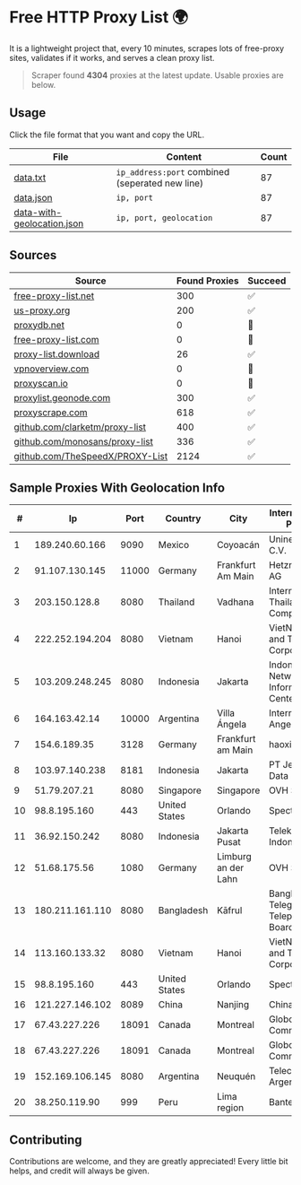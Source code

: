 
# Free HTTP Proxy List 🌍

It is a lightweight project that, every 10 minutes, scrapes lots of free-proxy sites, validates if it works, and serves a clean proxy list.


> Scraper found **4304** proxies at the latest update. Usable proxies are below.

## Usage

Click the file format that you want and copy the URL.


|File|Content|Count|
|----|-------|-----|
|[data.txt](https://raw.githubusercontent.com/themiralay/Proxy-List-World/master/data.txt)|`ip_address:port` combined (seperated new line)|87|
|[data.json](https://raw.githubusercontent.com/themiralay/Proxy-List-World/master/data.json)|`ip, port`|87|
|[data-with-geolocation.json](https://raw.githubusercontent.com/themiralay/Proxy-List-World/master/data-with-geolocation.json)|`ip, port, geolocation`|87|

## Sources

|Source|Found Proxies|Succeed|
|------|-------------|-------|
|[free-proxy-list.net](https://free-proxy-list.net)|300|✅|
|[us-proxy.org](https://www.us-proxy.org)|200|✅|
|[proxydb.net](http://proxydb.net)|0|🚫|
|[free-proxy-list.com](https://free-proxy-list.com/?page=&port=&type%5B%5D=http&type%5B%5D=https&up_time=0&search=Search)|0|🚫|
|[proxy-list.download](https://www.proxy-list.download/HTTP)|26|✅|
|[vpnoverview.com](https://vpnoverview.com/privacy/anonymous-browsing/free-proxy-servers)|0|🚫|
|[proxyscan.io](https://www.proxyscan.io)|0|🚫|
|[proxylist.geonode.com](https://proxylist.geonode.com/api/proxy-list?limit=300&page=1&sort_by=lastChecked&sort_type=desc&protocols=http,https)|300|✅|
|[proxyscrape.com](https://api.proxyscrape.com/v2/?request=displayproxies&protocol=http&timeout=10000&country=all&ssl=all&anonymity=all)|618|✅|
|[github.com/clarketm/proxy-list](https://raw.githubusercontent.com/clarketm/proxy-list/master/proxy-list-raw.txt)|400|✅|
|[github.com/monosans/proxy-list](https://raw.githubusercontent.com/monosans/proxy-list/main/proxies/http.txt)|336|✅|
|[github.com/TheSpeedX/PROXY-List](https://raw.githubusercontent.com/TheSpeedX/PROXY-List/master/http.txt)|2124|✅|


## Sample Proxies With Geolocation Info

|#|Ip|Port|Country|City|Internet Service Provider|
|-|--|----|-------|----|-------------------------|
|1|189.240.60.166|9090|Mexico|Coyoacán|Uninet S.A. de C.V.|
|2|91.107.130.145|11000|Germany|Frankfurt Am Main|Hetzner Online AG|
|3|203.150.128.8|8080|Thailand|Vadhana|Internet Thailand Company Ltd|
|4|222.252.194.204|8080|Vietnam|Hanoi|VietNam Post and Telecom Corporation|
|5|103.209.248.245|8080|Indonesia|Jakarta|Indonesia Network Information Center|
|6|164.163.42.14|10000|Argentina|Villa Ángela|Interret Villa Angela SRL|
|7|154.6.189.35|3128|Germany|Frankfurt am Main|haoxiangyun|
|8|103.97.140.238|8181|Indonesia|Jakarta|PT Jembatan Data Pangrango|
|9|51.79.207.21|8080|Singapore|Singapore|OVH SAS|
|10|98.8.195.160|443|United States|Orlando|Spectrum|
|11|36.92.150.242|8080|Indonesia|Jakarta Pusat|Telekomunikasi Indonesia|
|12|51.68.175.56|1080|Germany|Limburg an der Lahn|OVH SAS|
|13|180.211.161.110|8080|Bangladesh|Kāfrul|Bangladesh Telegraph & Telephone Board|
|14|113.160.133.32|8080|Vietnam|Hanoi|VietNam Post and Telecom Corporation|
|15|98.8.195.160|443|United States|Orlando|Spectrum|
|16|121.227.146.102|8089|China|Nanjing|China Telecom|
|17|67.43.227.226|18091|Canada|Montreal|GloboTech Communications|
|18|67.43.227.226|18091|Canada|Montreal|GloboTech Communications|
|19|152.169.106.145|8080|Argentina|Neuquén|Telecom Argentina S.A|
|20|38.250.119.90|999|Peru|Lima region|Bantel SAC|



## Contributing

Contributions are welcome, and they are greatly appreciated! Every
little bit helps, and credit will always be given.

